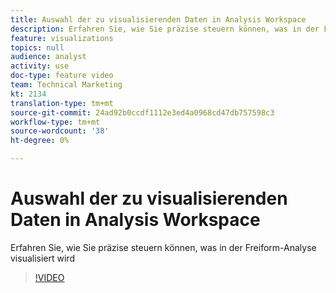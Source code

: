 ```yaml
---
title: Auswahl der zu visualisierenden Daten in Analysis Workspace
description: Erfahren Sie, wie Sie präzise steuern können, was in der Freiform-Analyse visualisiert wird
feature: visualizations
topics: null
audience: analyst
activity: use
doc-type: feature video
team: Technical Marketing
kt: 2134
translation-type: tm+mt
source-git-commit: 24ad92b0ccdf1112e3ed4a0968cd47db757598c3
workflow-type: tm+mt
source-wordcount: '38'
ht-degree: 0%

---
```



# Auswahl der zu visualisierenden Daten in Analysis Workspace

Erfahren Sie, wie Sie präzise steuern können, was in der Freiform-Analyse visualisiert wird

>[!VIDEO](https://video.tv.adobe.com/v/23993/?quality=12)
